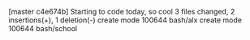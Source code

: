 [master c4e674b] Starting to code today, so cool
 3 files changed, 2 insertions(+), 1 deletion(-)
 create mode 100644 bash/alx
 create mode 100644 bash/school
